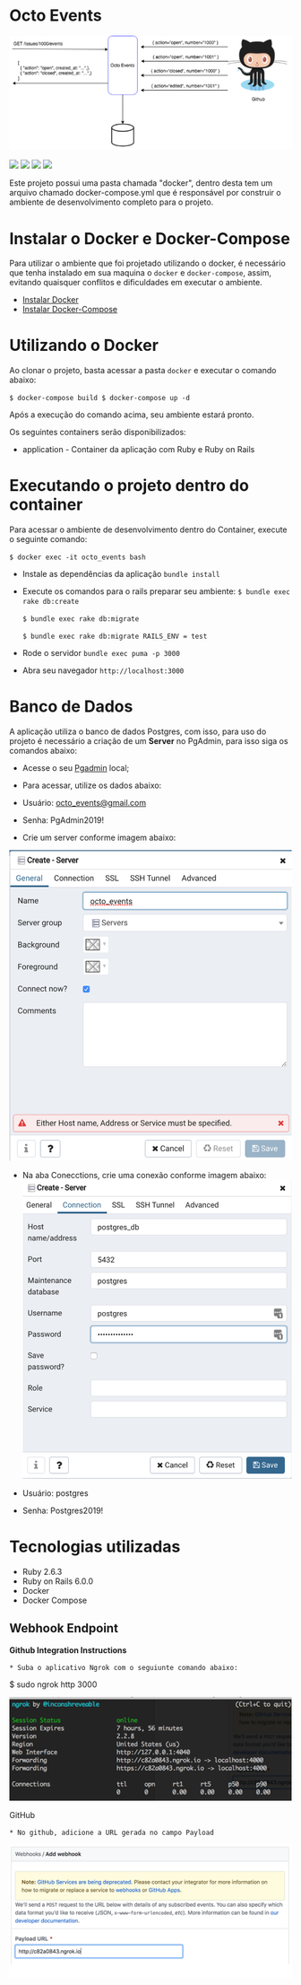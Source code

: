 # Octo Events

![alt text](imgs/octo_events.png)

<img src="https://img.shields.io/static/v1?label=COVERAGE&message=100&color=green&style=for-the-badge"/> <img src="https://img.shields.io/static/v1?label=Licese&message=MIT&color=blue&style=for-the-badge"/> <img src="https://img.shields.io/static/v1?label=Ruby&message=2.6.6&color=red&style=for-the-badge&logo=RUBY"/> <img src="https://img.shields.io/static/v1?label=Ruby%20on%20Rails&message=6.0.0&color=red&style=for-the-badge&logo=Ruby"/>

Este projeto possui uma pasta chamada "docker", dentro desta tem um arquivo chamado docker-compose.yml que é responsável por construir o ambiente de desenvolvimento completo para o projeto.

# Instalar o Docker e Docker-Compose

Para utilizar o ambiente que foi projetado utilizando o docker, é necessário que tenha instalado em sua maquina o `docker` e `docker-compose`, assim, evitando quaisquer conflitos e dificuldades em executar o ambiente.

- [Instalar Docker](https://docs.docker.com/install/linux/docker-ce/ubuntu/#install-docker-ce)
- [Instalar Docker-Compose](https://docs.docker.com/compose/install/#install-compose)

# Utilizando o Docker

Ao clonar o projeto, basta acessar a pasta `docker` e executar o comando abaixo:

``
    $ docker-compose build
    $ docker-compose up -d
``

Após a execução do comando acima, seu ambiente estará pronto.

Os seguintes containers serão disponibilizados:

- application - Container da aplicação com Ruby e Ruby on Rails

# Executando o projeto dentro do container

Para acessar o ambiente de desenvolvimento dentro do Container, execute o seguinte comando:

``
    $ docker exec -it octo_events bash
``

* Instale as dependências da aplicação `` bundle install ``
* Execute os comandos para o rails preparar seu ambiente:
   `` $ bundle exec rake db:create ``
   
   `` $ bundle exec rake db:migrate ``
   
   `` $ bundle exec rake db:migrate RAILS_ENV = test ``
* Rode o servidor `` bundle exec puma -p 3000 ``
* Abra seu navegador `` http://localhost:3000 ``

# Banco de Dados

A aplicação utiliza o banco de dados Postgres, com isso, para uso do projeto é necessário 
a criação de um **Server** no PgAdmin, para isso siga os comandos abaixo:

* Acesse o seu [Pgadmin](http://0.0.0.0:16543) local;
* Para acessar, utilize os dados abaixo:
* Usuário: octo_events@gmail.com
* Senha: PgAdmin2019!

* Crie um server conforme imagem abaixo:

![alt text](imgs/Create_Server.png)

* Na aba Conecctions, crie uma conexão conforme imagem abaixo:
![alt text](imgs/Create_connection.png)

* Usuário: postgres
* Senha: Postgres2019!

# Tecnologias utilizadas

- Ruby 2.6.3
- Ruby on Rails 6.0.0
- Docker
- Docker Compose

## Webhook Endpoint

**Github Integration Instructions**

    * Suba o aplicativo Ngrok com o seguiunte comando abaixo:

   $ sudo ngrok http 3000 

![alt text](imgs/ngrok.png)

   GitHub
   
    * No github, adicione a URL gerada no campo Payload

![alt text](imgs/add_webhook.png)
